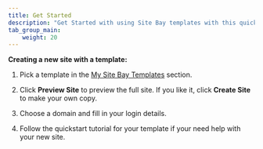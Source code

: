 ```yaml
---
title: Get Started
description: "Get Started with using Site Bay templates with this quick start tutorial. Pick a template, create a site, and modify it."
tab_group_main:
    weight: 20
---
```



**Creating a new site with a template:**

1.  Pick a template in the [My Site Bay Templates](https://my.sitebay.org/templates) section. 

1.  Click **Preview Site** to preview the full site. If you like it, click **Create Site** to make your own copy.

1.  Choose a domain and fill in your login details. 

1.  Follow the quickstart tutorial for your template if your need help with your new site.

